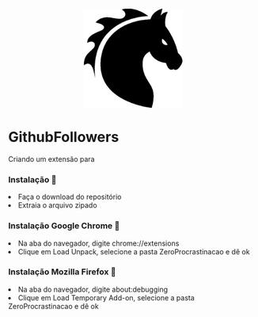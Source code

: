 <p align="center"><img src="icons/icon.png" width=200 height=200/></p>

# GithubFollowers

Criando um extensão para

### Instalação :hammer:

<li>    Faça o download do repositório
<li>    Extraia o arquivo zipado

### Instalação Google Chrome :crystal_ball:

<li>    Na aba do navegador, digite chrome://extensions
<li>    Clique em Load Unpack, selecione a pasta ZeroProcrastinacao e dê ok

### Instalação Mozilla Firefox :crystal_ball:

<li>    Na aba do navegador, digite about:debugging
<li>    Clique em Load Temporary Add-on, selecione a pasta ZeroProcrastinacao e dê ok
